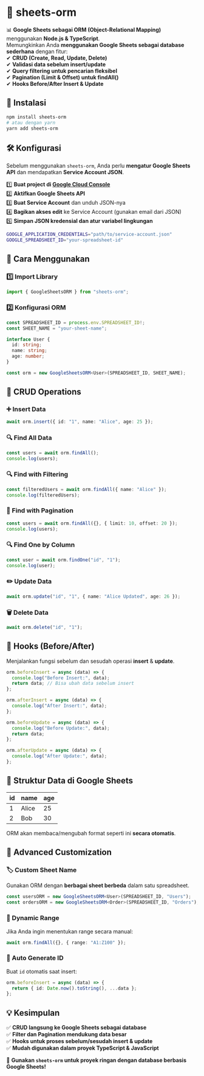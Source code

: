 
# 📜 sheets-orm

📊 **Google Sheets sebagai ORM (Object-Relational Mapping)** menggunakan **Node.js & TypeScript**.  
Memungkinkan Anda **menggunakan Google Sheets sebagai database sederhana** dengan fitur:  
✔ **CRUD (Create, Read, Update, Delete)**  
✔ **Validasi data sebelum insert/update**  
✔ **Query filtering untuk pencarian fleksibel**  
✔ **Pagination (Limit & Offset) untuk findAll()**  
✔ **Hooks Before/After Insert & Update**  

## 🚀 Instalasi
```sh
npm install sheets-orm
# atau dengan yarn
yarn add sheets-orm
```

## 🛠 Konfigurasi
Sebelum menggunakan `sheets-orm`, Anda perlu **mengatur Google Sheets API** dan mendapatkan **Service Account JSON**.  

1️⃣ **Buat project di [Google Cloud Console](https://console.cloud.google.com/)**  
2️⃣ **Aktifkan Google Sheets API**  
3️⃣ **Buat Service Account** dan unduh JSON-nya  
4️⃣ **Bagikan akses edit** ke Service Account (gunakan email dari JSON)  
5️⃣ **Simpan JSON kredensial dan atur variabel lingkungan**  

```sh
GOOGLE_APPLICATION_CREDENTIALS="path/to/service-account.json"
GOOGLE_SPREADSHEET_ID="your-spreadsheet-id"
```

## 📌 Cara Menggunakan
### 1️⃣ Import Library
```ts
import { GoogleSheetsORM } from "sheets-orm";
```

### 2️⃣ Konfigurasi ORM
```ts
const SPREADSHEET_ID = process.env.SPREADSHEET_ID!;
const SHEET_NAME = "your-sheet-name";

interface User {
  id: string;
  name: string;
  age: number;
}

const orm = new GoogleSheetsORM<User>(SPREADSHEET_ID, SHEET_NAME);
```

## 📍 CRUD Operations
### ➕ Insert Data
```ts
await orm.insert({ id: "1", name: "Alice", age: 25 });
```

### 🔍 Find All Data
```ts
const users = await orm.findAll();
console.log(users);
```

### 🔍 Find with Filtering
```ts
const filteredUsers = await orm.findAll({ name: "Alice" });
console.log(filteredUsers);
```

### 📌 Find with Pagination
```ts
const users = await orm.findAll({}, { limit: 10, offset: 20 });
console.log(users);
```

### 🔍 Find One by Column
```ts
const user = await orm.findOne("id", "1");
console.log(user);
```

### ✏️ Update Data
```ts
await orm.update("id", "1", { name: "Alice Updated", age: 26 });
```

### 🗑 Delete Data
```ts
await orm.delete("id", "1");
```

## 🎯 Hooks (Before/After)
Menjalankan fungsi sebelum dan sesudah operasi **insert** & **update**.  

```ts
orm.beforeInsert = async (data) => {
  console.log("Before Insert:", data);
  return data; // Bisa ubah data sebelum insert
};

orm.afterInsert = async (data) => {
  console.log("After Insert:", data);
};

orm.beforeUpdate = async (data) => {
  console.log("Before Update:", data);
  return data;
};

orm.afterUpdate = async (data) => {
  console.log("After Update:", data);
};
```

## 📌 Struktur Data di Google Sheets
| id | name  | age |
|----|-------|-----|
| 1  | Alice | 25  |
| 2  | Bob   | 30  |

ORM akan membaca/mengubah format seperti ini **secara otomatis**.

## 🎨 Advanced Customization
### 🏷 Custom Sheet Name
Gunakan ORM dengan **berbagai sheet berbeda** dalam satu spreadsheet.

```ts
const usersORM = new GoogleSheetsORM<User>(SPREADSHEET_ID, "Users");
const ordersORM = new GoogleSheetsORM<Order>(SPREADSHEET_ID, "Orders");
```

### 📌 Dynamic Range
Jika Anda ingin menentukan range secara manual:

```ts
await orm.findAll({}, { range: "A1:Z100" });
```

### 🔄 Auto Generate ID
Buat `id` otomatis saat insert:

```ts
orm.beforeInsert = async (data) => {
  return { id: Date.now().toString(), ...data };
};
```

## 💡 Kesimpulan
✅ **CRUD langsung ke Google Sheets sebagai database**  
✅ **Filter dan Pagination mendukung data besar**  
✅ **Hooks untuk proses sebelum/sesudah insert & update**  
✅ **Mudah digunakan dalam proyek TypeScript & JavaScript**  

🚀 **Gunakan `sheets-orm` untuk proyek ringan dengan database berbasis Google Sheets!**
